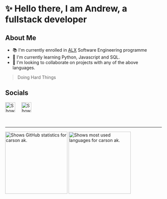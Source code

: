 # :sparkles: **Hello there**, I am Andrew, a fullstack developer

## About Me

- 📚 I'm currently enrolled in [ALX][alx] Software Engineering programme
- 🌱 I'm currently learning Python, Javascript and SQL.
- 🤝 I'm looking to collaborate on projects with any of the above languages.

> Doing Hard Things

<!-- Add more details -->

## Socials

[<img alt="Shows X's logo" height="32" width="32" src="https://cdn.simpleicons.org/x/black/white" />][X]
&nbsp; &nbsp;
[<img alt="Shows G-mail's logo" height="32" width="32" src="https://cdn.simpleicons.org/gmail/_/white" />][gmail]

<br>

------

<!-- GitHub Stats -->
<picture>
  <source height=200 align="center" media="(prefers-color-scheme: dark)" srcset="https://github-readme-stats-xi-one-93.vercel.app/api?username=carsonak&theme=github_dark_dimmed&custom_title=GitHub%20Stats&show_icons=true">
  <source height=200 align="center" media="(prefers-color-scheme: light)" srcset="https://github-readme-stats-xi-one-93.vercel.app/api?username=carsonak&theme=catppuccin_latte&custom_title=GitHub%20Stats&show_icons=true">
  <img height=200 align="center" alt="Shows GitHub statistics for carson ak." src="https://github-readme-stats-xi-one-93.vercel.app/api?username=carsonak&theme=github_dark_dimmed&custom_title=GitHub%20Stats&show_icons=true">
</picture>

<!-- Top Languages -->
<picture>
  <source height=200 align="center" media="(prefers-color-scheme: dark)" srcset="https://github-readme-stats-xi-one-93.vercel.app/api/top-langs/?username=carsonak&layout=compact&langs_count=8&card_width=320&theme=github_dark_dimmed&show_icons=truet&size_weight=0.5&count_weight=0.5&hide=c%23">
  <source height=200 align="center" media="(prefers-color-scheme: light)" srcset="https://github-readme-stats-xi-one-93.vercel.app/api/top-langs/?username=carsonak&layout=compact&langs_count=8&card_width=320&theme=catppuccin_latte&show_icons=truet&size_weight=0.5&count_weight=0.5&hide=c%23">
  <img height=200 align="center" alt="Shows most used languages for carson ak." src="https://github-readme-stats-xi-one-93.vercel.app/api/top-langs/?username=carsonak&layout=compact&langs_count=8&card_width=320&theme=github_dark_dimmed&show_icons=truet&size_weight=0.5&count_weight=0.5&hide=c%23">
</picture>

[alx]: https://www.alxafrica.com/ (ALX Africa)
[X]: https://twitter.com/andrewiscarson (X)
[gmail]: carsoniskihara@gmail.com (G-Mail)
